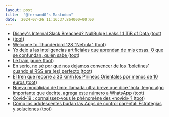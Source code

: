 ```yaml
---
layout: post
title:  "@fernand0's Mastodon"
date:  2024-07-26 11:16:37.864000+00:00
---
```

*  [Disney's Internal Slack Breached? NullBulge Leaks 1.1 TiB of Data ](https://hackread.com/disneys-internal-slack-breached-nullbulge-leak-data) ([toot](https://mastodon.social/@fernand0/112852506893270407))
*  [ ](https://masto.ai/@trinux) ([toot](https://mastodon.social/@fernand0/112852341617015769))
*  [Welcome to Thunderbird 128 "Nebula" ](https://blog.thunderbird.net/2024/07/welcome-to-thunderbird-128-nebula) ([toot](https://mastodon.social/@fernand0/112852216347958537))
*  [Yo dejo a las inteligencias artificiales que aprendan de mis cosas. O que se confundan, quién sabe  ](https://mastodon.social/@fernand0/112852122073805459) ([toot](https://mastodon.social/@fernand0/112852122073805459))
*  [Le train jaune ](https://www.pyrenees-cerdagne.com/decouvrir/le-train-jaun) ([toot](https://mastodon.social/@fernand0/112852076354698881))
*  [En serio, no sé por qué nos dejamos convencer de los &#39;boletines&#39; cuando el RSS era (es) perfecto ](https://mastodon.social/@fernand0/112852072091086505) ([toot](https://mastodon.social/@fernand0/112852072091086505))
*  [El tren que recorre a 30 km/h los Pirineos Orientales por menos de 10 euros ](https://www.abc.es/viajar/destinos/europa/tren-descubrir-cumbres-pirineos-orientales-euros-20240713221726-nt.htm) ([toot](https://mastodon.social/@fernand0/112851983905796812))
*  [Nueva modalidad de timo: llamada ultra breve que dice &#39;hola, tengo algo importante que decirte, agrega este número a WhatsApp ](https://mastodon.social/@fernand0/112851958228298381) ([toot](https://mastodon.social/@fernand0/112851958228298381))
*  [Covid-19 : connaissez-vous le phénomène des «novid» ? ](https://www.capital.fr/economie-politique/covid-19-connaissez-vous-le-phenomene-des-novid-149960) ([toot](https://mastodon.social/@fernand0/112851875448178474))
*  [Cómo los adolescentes burlan las Apps de control parental: Estrategias y soluciones ](https://wwwhatsnew.com/2024/07/12/como-los-adolescentes-burlan-las-apps-de-control-parental-estrategias-y-soluciones) ([toot](https://mastodon.social/@fernand0/112851812554563477))
